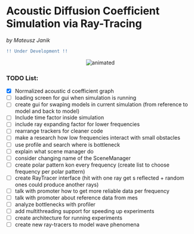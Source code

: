 # **Acoustic Diffusion Coefficient Simulation via Ray-Tracing**
*by Mateusz Janik*


```diff
!! Under Development !!
```
<p align="center">
<img src="githubContent/demo.gif" alt="animated" />
</p>


### TODO List:
- [x] Normalized acoustic d coefficient graph
- [ ] loading  screen for gui when simulation is running
- [ ] create gui for swaping models in current simulation (from reference to model and back to model)
- [ ] Include time factor inside simulation
- [ ] include ray expanding factor for lower frequencies
- [ ] rearrange trackers for cleaner code
- [ ] make a research how low frequencies interact with small obstacles
- [ ] use profile and search where is bottleneck
- [ ] explain what scene manager do
- [ ] consider changing name of the SceneManager
- [ ] create polar pattern kon every frequency
 (create list to choose frequency per polar pattern)
- [ ] create RayTracer interface (hit with one ray get s reflected + random ones
could produce another rays)
- [ ] talk with promoter how to get more reliable data per frequency
- [ ] talk with promoter about reference data from mes
- [ ] analyze bottlenecks with profiler
- [ ] add multithreading support for speeding up experiments
- [ ] create architecture for running experiments
- [ ] create new ray-tracers to model wave phenomena